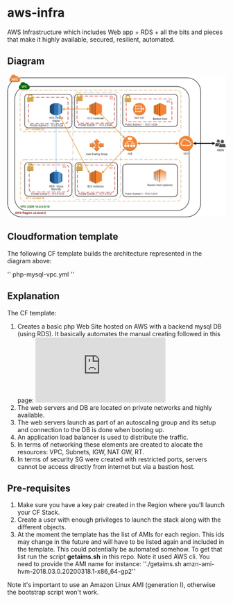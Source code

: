 # aws-infra
AWS Infrastructure which includes Web app + RDS + all the bits and pieces that make it highly available, secured, resilient, automated.

## Diagram

![Diagram](https://github.com/carloshz4/aws-infra/blob/master/AWS-Infra.jpg)


## Cloudformation template

The following CF template builds the architecture represented in the diagram above:

''
php-mysql-vpc.yml
''


## Explanation

The CF template:

1. Creates a basic php Web Site hosted on AWS with a backend mysql DB (using RDS). It basically automates the manual creating followed in this page:
![Php-mysql](https://docs.aws.amazon.com/AmazonRDS/latest/UserGuide/CHAP_Tutorials.WebServerDB.CreateWebServer.html)
2. The web servers and DB are located on private networks and highly available.
3. The web servers launch as part of an autoscaling group and its setup and connection to the DB is done when booting up.
4. An application load balancer is used to distribute the traffic.
5. In terms of networking these elements are created to alocate the resources: VPC, Subnets, IGW, NAT GW, RT.
6. In terms of security SG were created with restricted ports, servers cannot be access directly from internet but via a bastion host.


## Pre-requisites

1. Make sure you have a key pair created in the Region where you'll launch your CF Stack.
2. Create a user with enough privileges to launch the stack along with the different objects.
3. At the moment the template has the list of AMIs for each region. This ids may change in the future and will have to be listed again and included in the template. This could potentially be automated somehow. To get that list run the script **getaims.sh** in this repo. Note it used AWS cli. You need to provide the AMI name for instance:
''./getaims.sh amzn-ami-hvm-2018.03.0.20200318.1-x86_64-gp2''

Note it's important to use an Amazon Linux AMI (generation I), otherwise the bootstrap script won't work.
